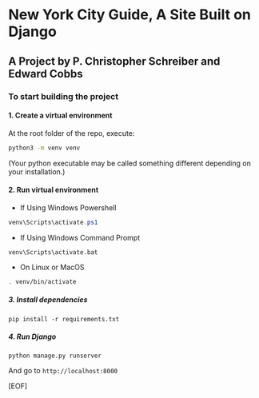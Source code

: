 # New York City Guide, A Site Built on Django

## A Project by P. Christopher Schreiber and Edward Cobbs

### To start building the project

#### 1. Create a virtual environment

At the root folder of the repo, execute:

```bash
python3 -m venv venv
```

(Your python executable may be called something different depending on your installation.)

#### 2. Run virtual environment

- If Using Windows Powershell

```powershell
venv\Scripts\activate.ps1
```

- If Using Windows Command Prompt

```CMD
venv\Scripts\activate.bat
```

- On Linux or MacOS

```bash
. venv/bin/activate
```

##### 3. Install dependencies

```any
pip install -r requirements.txt
```

##### 4. Run Django

```any
python manage.py runserver
```

And go to `http://localhost:8000`

[EOF]
